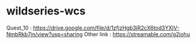 # wildseries-wcs
Quest_10 : https://drive.google.com/file/d/1zfjzHgb3jR2cX6tod3YXIV-NmbRkb7jn/view?usp=sharing
Other link : https://streamable.com/g2iohu
